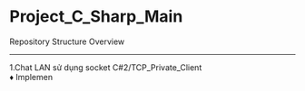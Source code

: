 # Project_C_Sharp_Main
Repository Structure Overview

---

1.Chat LAN sử dụng socket C#2/TCP_Private_Client
<br>
♦ Implemen
